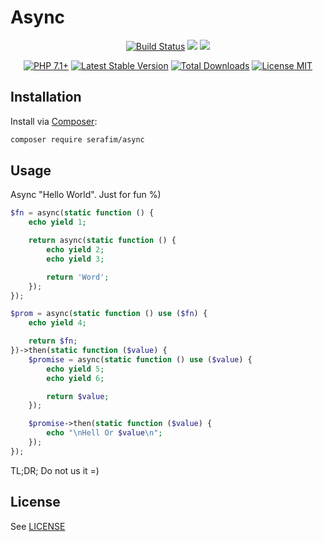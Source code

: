 # Async

<p align="center">
    <a href="https://travis-ci.org/SerafimArts/Async"><img src="https://travis-ci.org/SerafimArts/Async.svg?branch=master" alt="Build Status"></a>
    <a href="https://codeclimate.com/github/SerafimArts/Async/maintainability"><img src="https://api.codeclimate.com/v1/badges/b2606e4aa0d70307198d/maintainability" /></a>
    <a href="https://codeclimate.com/github/SerafimArts/Async/test_coverage"><img src="https://api.codeclimate.com/v1/badges/b2606e4aa0d70307198d/test_coverage" /></a>
</p>
<p align="center">
    <a href="https://packagist.org/packages/serafim/async"><img src="https://img.shields.io/badge/PHP-7.2+-4f5b93.svg" alt="PHP 7.1+"></a>
    <a href="https://packagist.org/packages/serafim/async"><img src="https://poser.pugx.org/serafim/async/version" alt="Latest Stable Version"></a>
    <a href="https://packagist.org/packages/serafim/async"><img src="https://poser.pugx.org/serafim/async/downloads" alt="Total Downloads"></a>
    <a href="https://raw.githubusercontent.com/SerafimArts/Async/master/LICENSE.md"><img src="https://poser.pugx.org/serafim/async/license" alt="License MIT"></a>
</p>

## Installation

Install via [Composer](https://getcomposer.org/):

```sh
composer require serafim/async
```

## Usage

Async "Hello World". Just for fun %)

```php
$fn = async(static function () {
    echo yield 1;

    return async(static function () {
        echo yield 2;
        echo yield 3;

        return 'Word';
    });
});

$prom = async(static function () use ($fn) {
    echo yield 4;

    return $fn;
})->then(static function ($value) {
    $promise = async(static function () use ($value) {
        echo yield 5;
        echo yield 6;

        return $value;
    });

    $promise->then(static function ($value) {
        echo "\nHell Or $value\n";
    });
});
```

TL;DR; Do not us it =)

## License

See [LICENSE](https://github.com/SerafimArts/Async/master/LICENSE.md)
